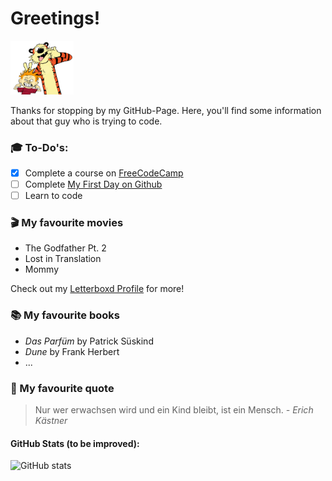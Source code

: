 # Greetings!



<img src="kisspng-teaching-with-calvin-and-hobbes-exploring-calvin-a-calvin-and-hobbes-5abbcf44bfcee8.0080076015222577327857.png" width="20%" height="20%">

Thanks for stopping by my GitHub-Page. 
Here, you'll find some information about that guy who is trying to code.


### :mortar_board: To-Do's:
- [x] Complete a course on [FreeCodeCamp](https://www.freecodecamp.org/learn/responsive-web-design/)
- [ ] Complete [My First Day on Github](https://lab.github.com/githubtraining/first-day-on-github)
- [ ] Learn to code

### :clapper: My favourite movies
- The Godfather Pt. 2
- Lost in Translation
- Mommy

Check out my [Letterboxd Profile](https://letterboxd.com/lofdofgutam/) for more!

### :books: My favourite books
- *Das Parfüm* by Patrick Süskind
- *Dune* by Frank Herbert
- ...

### :speech_balloon: My favourite quote
>Nur wer erwachsen wird und ein Kind bleibt, ist ein Mensch. *- Erich Kästner*

#### GitHub Stats (to be improved):
![GitHub stats](https://github-readme-stats.vercel.app/api?username=lofdof&show_icons=true)
